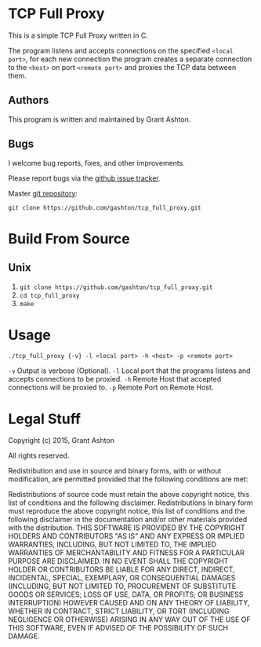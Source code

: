 TCP Full Proxy
=================

This is a simple TCP Full Proxy written in C.

The program listens and accepts connections on the specified `<local port>`, for each new connection the program creates a separate connection to the `<host>` on port `<remote port>` and proxies the TCP data between them.

Authors
-------

This program is written and maintained by Grant Ashton.

Bugs
--------

I welcome bug reports, fixes, and other improvements.

Please report bugs via the [github issue tracker](https://github.com/gashton/tcp_full_proxy/issues).

Master [git repository](https://github.com/gashton/tcp_full_proxy):

   `git clone https://github.com/gashton/tcp_full_proxy.git`

Build From Source
=================

Unix
--------

1. `git clone https://github.com/gashton/tcp_full_proxy.git`
2. `cd tcp_full_proxy`
3. `make`

Usage
=================

`./tcp_full_proxy {-v} -l <local port> -h <host> -p <remote port>`

`-v` Output is verbose (Optional).
`-l` Local port that the programs listens and accepts connections to be proxied.
`-h` Remote Host that accepted connections will be proxied to.
`-p` Remote Port on Remote Host.

Legal Stuff
===========

Copyright (c) 2015, Grant Ashton

All rights reserved.

Redistribution and use in source and binary forms, with or without modification, are permitted provided that the following conditions are met:

Redistributions of source code must retain the above copyright notice, this list of conditions and the following disclaimer.
Redistributions in binary form must reproduce the above copyright notice, this list of conditions and the following disclaimer in the documentation and/or other materials provided with the distribution.
THIS SOFTWARE IS PROVIDED BY THE COPYRIGHT HOLDERS AND CONTRIBUTORS "AS IS" AND ANY EXPRESS OR IMPLIED WARRANTIES, INCLUDING, BUT NOT LIMITED TO, THE IMPLIED WARRANTIES OF MERCHANTABILITY AND FITNESS FOR A PARTICULAR PURPOSE ARE DISCLAIMED. IN NO EVENT SHALL THE COPYRIGHT HOLDER OR CONTRIBUTORS BE LIABLE FOR ANY DIRECT, INDIRECT, INCIDENTAL, SPECIAL, EXEMPLARY, OR CONSEQUENTIAL DAMAGES (INCLUDING, BUT NOT LIMITED TO, PROCUREMENT OF SUBSTITUTE GOODS OR SERVICES; LOSS OF USE, DATA, OR PROFITS; OR BUSINESS INTERRUPTION) HOWEVER CAUSED AND ON ANY THEORY OF LIABILITY, WHETHER IN CONTRACT, STRICT LIABILITY, OR TORT (INCLUDING NEGLIGENCE OR OTHERWISE) ARISING IN ANY WAY OUT OF THE USE OF THIS SOFTWARE, EVEN IF ADVISED OF THE POSSIBILITY OF SUCH DAMAGE.